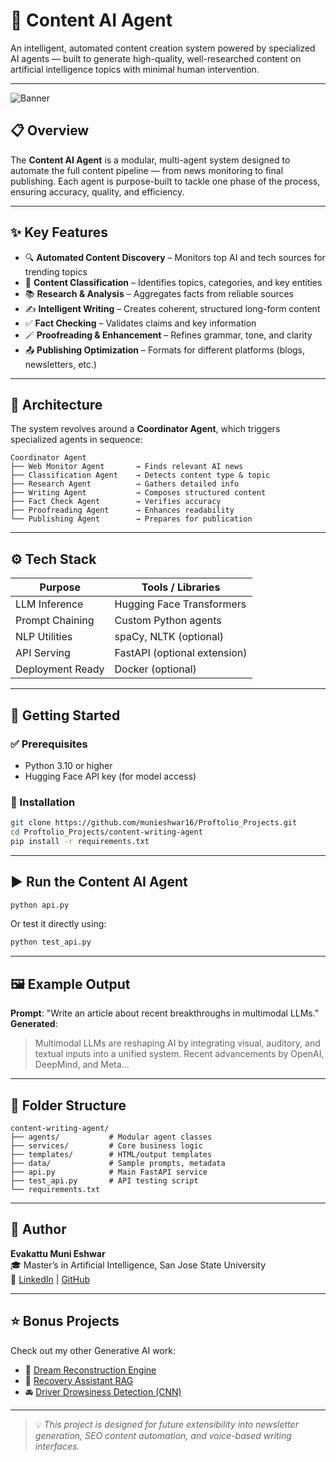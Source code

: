 
# 📝 Content AI Agent

An intelligent, automated content creation system powered by specialized AI agents — built to generate high-quality, well-researched content on artificial intelligence topics with minimal human intervention.

---
![Banner](./assets/banner1.png)

## 📋 Overview

The **Content AI Agent** is a modular, multi-agent system designed to automate the full content pipeline — from news monitoring to final publishing. Each agent is purpose-built to tackle one phase of the process, ensuring accuracy, quality, and efficiency.

---

## ✨ Key Features

- 🔍 **Automated Content Discovery** – Monitors top AI and tech sources for trending topics
- 🧠 **Content Classification** – Identifies topics, categories, and key entities
- 📚 **Research & Analysis** – Aggregates facts from reliable sources
- ✍️ **Intelligent Writing** – Creates coherent, structured long-form content
- ✅ **Fact Checking** – Validates claims and key information
- 🪄 **Proofreading & Enhancement** – Refines grammar, tone, and clarity
- 📤 **Publishing Optimization** – Formats for different platforms (blogs, newsletters, etc.)

---

## 🧠 Architecture

The system revolves around a **Coordinator Agent**, which triggers specialized agents in sequence:

```
Coordinator Agent
├── Web Monitor Agent       → Finds relevant AI news
├── Classification Agent    → Detects content type & topic
├── Research Agent          → Gathers detailed info
├── Writing Agent           → Composes structured content
├── Fact Check Agent        → Verifies accuracy
├── Proofreading Agent      → Enhances readability
└── Publishing Agent        → Prepares for publication
```

---

## ⚙️ Tech Stack

| Purpose           | Tools / Libraries             |
|-------------------|-------------------------------|
| LLM Inference     | Hugging Face Transformers     |
| Prompt Chaining   | Custom Python agents          |
| NLP Utilities     | spaCy, NLTK (optional)        |
| API Serving       | FastAPI (optional extension)  |
| Deployment Ready  | Docker (optional)             |

---

## 🚀 Getting Started

### ✅ Prerequisites

- Python 3.10 or higher
- Hugging Face API key (for model access)

### 🧪 Installation

```bash
git clone https://github.com/munieshwar16/Proftolio_Projects.git
cd Proftolio_Projects/content-writing-agent
pip install -r requirements.txt
```



---

## ▶️ Run the Content AI Agent

```bash
python api.py
```

Or test it directly using:

```bash
python test_api.py
```

---

## 🖼 Example Output

**Prompt**: "Write an article about recent breakthroughs in multimodal LLMs."  
**Generated**:
> Multimodal LLMs are reshaping AI by integrating visual, auditory, and textual inputs into a unified system. Recent advancements by OpenAI, DeepMind, and Meta...

---

## 📌 Folder Structure

```
content-writing-agent/
├── agents/           # Modular agent classes
├── services/         # Core business logic
├── templates/        # HTML/output templates
├── data/             # Sample prompts, metadata
├── api.py            # Main FastAPI service
├── test_api.py       # API testing script
└── requirements.txt
```

---

## 🙌 Author

**Evakattu Muni Eshwar**  
🎓 Master’s in Artificial Intelligence, San Jose State University  
🔗 [LinkedIn](https://www.linkedin.com/in/evakattumunieshwar/) | [GitHub](https://github.com/munieshwar16)

---

## ⭐ Bonus Projects

Check out my other Generative AI work:
- 🌌 [Dream Reconstruction Engine](../dream-reconstructor-3d)
- 🔎 [Recovery Assistant RAG](../Recovery_Assistant_RAG)
- 🚘 [Driver Drowsiness Detection (CNN)](../Driver_Drowsiness_CNN)

---




> 💡 _This project is designed for future extensibility into newsletter generation, SEO content automation, and voice-based writing interfaces._
